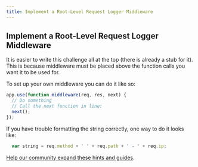 ```yaml
---
title: Implement a Root-Level Request Logger Middleware
---
```

## Implement a Root-Level Request Logger Middleware

<!-- The article goes here, in GitHub-flavored Markdown. Feel free to add YouTube videos, images, and CodePen/JSBin embeds  -->

It is easier to write this challenge all at the top (there is already a stub for it). This is because middleware must be placed above the function calls you want it to be used for.

To set up your own middleware you can do it like so:

```javascript
app.use(function middleware(req, res, next) {
  // Do something
  // Call the next function in line:
  next();
});

```

If you have trouble formatting the string correctly, one way to do it looks like:

```javascript
  var string = req.method + ' ' + req.path + ' - ' + req.ip;
```


<a href='https://github.com/freecodecamp/guides/tree/master/src/pages/certifications/apis-and-microservices/basic-node-and-express/implement-a-root-level-request-logger-middleware/index.md' target='_blank' rel='nofollow'>Help our community expand these hints and guides</a>.
